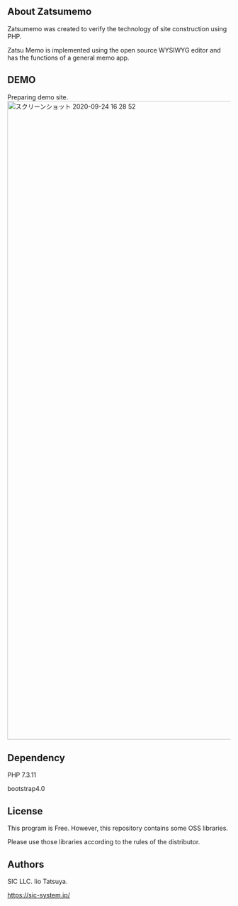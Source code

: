 
## About Zatsumemo

Zatsumemo was created to verify the technology of site construction using PHP.

Zatsu Memo is implemented using the open source WYSIWYG editor and has the functions of a general memo app.

## DEMO
Preparing demo site.
<img width="1439" alt="スクリーンショット 2020-09-24 16 28 52" src="https://user-images.githubusercontent.com/49279759/94114295-1c77b700-fe83-11ea-96b7-a19b8741fcfa.png">


## Dependency
PHP 7.3.11

bootstrap4.0

## License
This program is Free.
However, this repository contains some OSS libraries.

Please use those libraries according to the rules of the distributor.

## Authors
SIC LLC. Iio Tatsuya.

https://sic-system.jp/
